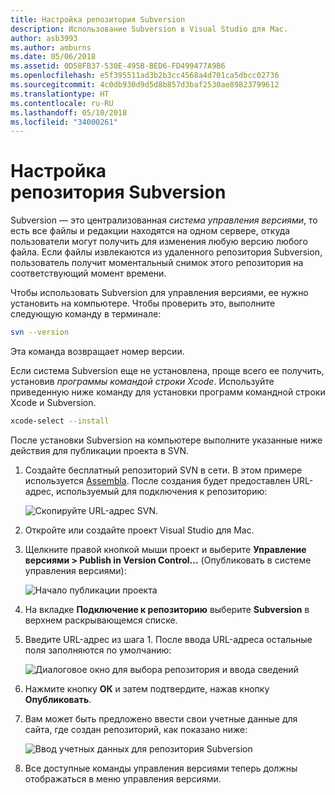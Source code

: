 ```yaml
---
title: Настройка репозитория Subversion
description: Использование Subversion в Visual Studio для Mac.
author: asb3993
ms.author: amburns
ms.date: 05/06/2018
ms.assetid: 0D58FB37-530E-495B-BED6-FD499477A9B6
ms.openlocfilehash: e5f395511ad3b2b3cc4568a4d701ca5dbcc02736
ms.sourcegitcommit: 4c0db930d9d5d8b857d3baf2530ae89823799612
ms.translationtype: HT
ms.contentlocale: ru-RU
ms.lasthandoff: 05/10/2018
ms.locfileid: "34000261"
---
```

# <a name="setting-up-a-subversion-repository"></a>Настройка репозитория Subversion

Subversion — это централизованная _система управления версиями_, то есть все файлы и редакции находятся на одном сервере, откуда пользователи могут получить для изменения любую версию любого файла. Если файлы извлекаются из удаленного репозитория Subversion, пользователь получит моментальный снимок этого репозитория на соответствующий момент времени.

Чтобы использовать Subversion для управления версиями, ее нужно установить на компьютере. Чтобы проверить это, выполните следующую команду в терминале:

```bash
svn --version
```

Эта команда возвращает номер версии.

Если система Subversion еще не установлена, проще всего ее получить, установив _программы командой строки Xcode_. Используйте приведенную ниже команду для установки программ командной строки Xcode и Subversion.

```bash
xcode-select --install
```

После установки Subversion на компьютере выполните указанные ниже действия для публикации проекта в SVN.

1. Создайте бесплатный репозиторий SVN в сети. В этом примере используется [Assembla](https://app.assembla.com/). После создания будет предоставлен URL-адрес, используемый для подключения к репозиторию: 

    ![Скопируйте URL-адрес SVN.](media/version-control-subversion1-sml.png)

2. Откройте или создайте проект Visual Studio для Mac.

3. Щелкните правой кнопкой мыши проект и выберите **Управление версиями > Publish in Version Control...** (Опубликовать в системе управления версиями): 

    ![Начало публикации проекта](media/version-control-subversion2.png)

4. На вкладке **Подключение к репозиторию** выберите **Subversion** в верхнем раскрывающемся списке.

5. Введите URL-адрес из шага 1. После ввода URL-адреса остальные поля заполняются по умолчанию: 

    ![Диалоговое окно для выбора репозитория и ввода сведений](media/version-control-subversion3.png)

7. Нажмите кнопку **ОК** и затем подтвердите, нажав кнопку **Опубликовать**.

7. Вам может быть предложено ввести свои учетные данные для сайта, где создан репозиторий, как показано ниже:

    ![Ввод учетных данных для репозитория Subversion](media/version-control-subversion5.png)

8.  Все доступные команды управления версиями теперь должны отображаться в меню управления версиями.

